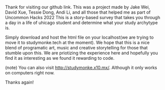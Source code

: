 Thank for visiting our github link. This was a project made by Jake Wei, David Xue, Tessie Dong, Andi Li, and all those that helped me as part of Uncommon Hacks 2022
This is a story-based survey that takes you through a day in a life of uhicago student and determine what your study archytype is. 
  
Simply download and host the html file on your localhost(we are trying to move it to studymonke.tech at the moment). We hope that this is a nice blend of programatic art, 
music and creative storytelling for those that stumble upon this. We are priotizing the experience here and hopefully you find it as interesting as we found it rewarding to code.

(note)
You can also visit http://studymonke.x10.mx/. Although it only works on computers right now. 


Thanks again!
